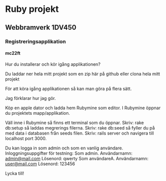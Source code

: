 # Ruby projekt
## Webbramverk 1DV450
### Registreringsapplikation
#### mc22ft

Hur du installerar och kör igång applikationen?

Du laddar ner hela mitt projekt som en zip här på github eller clona hela mitt projekt

För att köra igång applikationen så kan man göra på flera sätt.

Jag förklarar hur jag gör.

Köp en apple dator och ladda hem Rubymine som editor.
I Rubymine öppnar du projektets mapp/applikation.

Väll inne i Rubymine så finns ett terminal som du öppnar. 
Skriv: rake db:setup så laddas megrerings filerna.
Skriv: rake db:seed så fyller du på med data i databasen från seeds filen.
Skriv: rails server och navigera till localhost port 3000.

Du kan logga in som admin och som en vanlig användare. 
Inloggningsuppgifter för testning:
Som admin. Användarnamn: admin@mail.com Lösenord: qwerty
Som användareA. Användarnamn: user@mail.com Lösenord: 123456

Lycka till!





